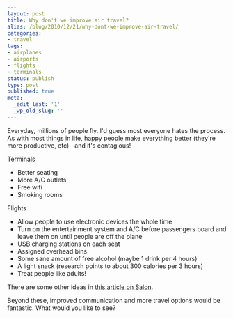 ```yaml
---
layout: post
title: Why don't we improve air travel?
alias: /blog/2010/12/21/why-dont-we-improve-air-travel/
categories:
- travel
tags:
- airplanes
- airports
- flights
- terminals
status: publish
type: post
published: true
meta:
  _edit_last: '1'
  _wp_old_slug: ''
---
```

Everyday, millions of people fly. I'd guess most everyone hates the process. As with most things in life, happy people make everything better (they're more productive, etc)--and it's contagious!

Terminals

 * Better seating
 * More A/C outlets
 * Free wifi
 * Smoking rooms

Flights

 * Allow people to use electronic devices the whole time
 * Turn on the entertainment system and A/C before passengers board and leave them on until people are off the plane
 * USB charging stations on each seat
 * Assigned overhead bins
 * Some sane amount of free alcohol (maybe 1 drink per 4 hours)
 * A light snack (research points to about 300 calories per 3 hours)
 * Treat people like adults!

There are some other ideas in <a title="Salon" href="https://www.salon.com/technology/ask_the_pilot/2010/09/15/airplane_seating/index.html" target="_blank">this article on Salon</a>.

Beyond these, improved communication and more travel options would be fantastic. What would you like to see?
